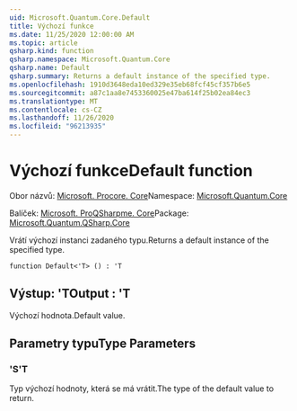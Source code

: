 ```yaml
---
uid: Microsoft.Quantum.Core.Default
title: Výchozí funkce
ms.date: 11/25/2020 12:00:00 AM
ms.topic: article
qsharp.kind: function
qsharp.namespace: Microsoft.Quantum.Core
qsharp.name: Default
qsharp.summary: Returns a default instance of the specified type.
ms.openlocfilehash: 1910d3648eda10ed329e35eb68fcf45cf357b6e5
ms.sourcegitcommit: a87c1aa8e7453360025e47ba614f25b02ea84ec3
ms.translationtype: MT
ms.contentlocale: cs-CZ
ms.lasthandoff: 11/26/2020
ms.locfileid: "96213935"
---
```

# <a name="default-function"></a><span data-ttu-id="2ca94-102">Výchozí funkce</span><span class="sxs-lookup"><span data-stu-id="2ca94-102">Default function</span></span>

<span data-ttu-id="2ca94-103">Obor názvů: [Microsoft. Procore. Core](xref:Microsoft.Quantum.Core)</span><span class="sxs-lookup"><span data-stu-id="2ca94-103">Namespace: [Microsoft.Quantum.Core](xref:Microsoft.Quantum.Core)</span></span>

<span data-ttu-id="2ca94-104">Balíček: [Microsoft. ProQSharpme. Core](https://nuget.org/packages/Microsoft.Quantum.QSharp.Core)</span><span class="sxs-lookup"><span data-stu-id="2ca94-104">Package: [Microsoft.Quantum.QSharp.Core](https://nuget.org/packages/Microsoft.Quantum.QSharp.Core)</span></span>


<span data-ttu-id="2ca94-105">Vrátí výchozí instanci zadaného typu.</span><span class="sxs-lookup"><span data-stu-id="2ca94-105">Returns a default instance of the specified type.</span></span>

```qsharp
function Default<'T> () : 'T
```


## <a name="output--t"></a><span data-ttu-id="2ca94-106">Výstup: 'T</span><span class="sxs-lookup"><span data-stu-id="2ca94-106">Output : 'T</span></span>

<span data-ttu-id="2ca94-107">Výchozí hodnota.</span><span class="sxs-lookup"><span data-stu-id="2ca94-107">Default value.</span></span>

## <a name="type-parameters"></a><span data-ttu-id="2ca94-108">Parametry typu</span><span class="sxs-lookup"><span data-stu-id="2ca94-108">Type Parameters</span></span>

### <a name="t"></a><span data-ttu-id="2ca94-109">'S</span><span class="sxs-lookup"><span data-stu-id="2ca94-109">'T</span></span>

<span data-ttu-id="2ca94-110">Typ výchozí hodnoty, která se má vrátit.</span><span class="sxs-lookup"><span data-stu-id="2ca94-110">The type of the default value to return.</span></span>